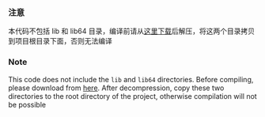 ### 注意

本代码不包括 lib 和 lib64 目录，编译前请从[这里下载](https://flowus.cn/share/4c02ad9e-de1d-4ae6-8942-b80728f71c6a)后解压，将这两个目录拷贝到项目根目录下面，否则无法编译

### Note

This code does not include the `lib` and `lib64` directories. Before compiling, please download from [here](https://flowus.cn/share/4c02ad9e-de1d-4ae6-8942-b80728f71c6a). After decompression, copy these two directories to the root directory of the project, otherwise compilation will not be possible
